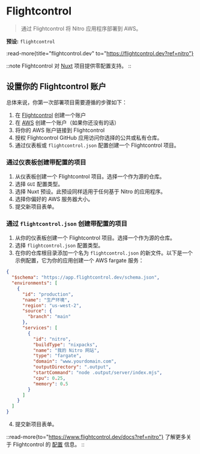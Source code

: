 # Flightcontrol

> 通过 Flightcontrol 将 Nitro 应用程序部署到 AWS。

**预设:** `flightcontrol`

:read-more{title="flightcontrol.dev" to="https://flightcontrol.dev?ref=nitro"}

::note
Flightcontrol 对 [Nuxt](https://nuxt.zhcndoc.com/) 项目提供零配置支持。
::

## 设置你的 Flightcontrol 账户

总体来说，你第一次部署项目需要遵循的步骤如下：

1. 在 [Flightcontrol](https://app.flightcontrol.dev/signup?ref=nitro) 创建一个账户
2. 在 [AWS](https://portal.aws.amazon.com/billing/signup) 创建一个账户（如果你还没有的话）
3. 将你的 AWS 账户链接到 Flightcontrol
4. 授权 Flightcontrol GitHub 应用访问你选择的公共或私有仓库。
5. 通过仪表板或 `flightcontrol.json` 配置创建一个 Flightcontrol 项目。

### 通过仪表板创建带配置的项目

1. 从仪表板创建一个 Flightcontrol 项目。选择一个作为源的仓库。
2. 选择 `GUI` 配置类型。
3. 选择 Nuxt 预设。此预设同样适用于任何基于 Nitro 的应用程序。
4. 选择你偏好的 AWS 服务器大小。
5. 提交新项目表单。

### 通过 `flightcontrol.json` 创建带配置的项目

1. 从你的仪表板创建一个 Flightcontrol 项目。选择一个作为源的仓库。
2. 选择 `flightcontrol.json` 配置类型。
3. 在你的仓库根目录添加一个名为 `flightcontrol.json` 的新文件。以下是一个示例配置，它为你的应用创建一个 AWS fargate 服务：

  ```json [flightcontrol.json]
  {
    "$schema": "https://app.flightcontrol.dev/schema.json",
    "environments": [
      {
        "id": "production",
        "name": "生产环境",
        "region": "us-west-2",
        "source": {
          "branch": "main"
        },
        "services": [
          {
            "id": "nitro",
            "buildType": "nixpacks",
            "name": "我的 Nitro 网站",
            "type": "fargate",
            "domain": "www.yourdomain.com",
            "outputDirectory": ".output",
            "startCommand": "node .output/server/index.mjs",
            "cpu": 0.25,
            "memory": 0.5
          }
        ]
      }
    ]
  }
  ```

4. 提交新项目表单。

::read-more{to="https://www.flightcontrol.dev/docs?ref=nitro"}
了解更多关于 Flightcontrol 的 [配置](https://www.flightcontrol.dev/docs?ref=nitro) 信息。
::
